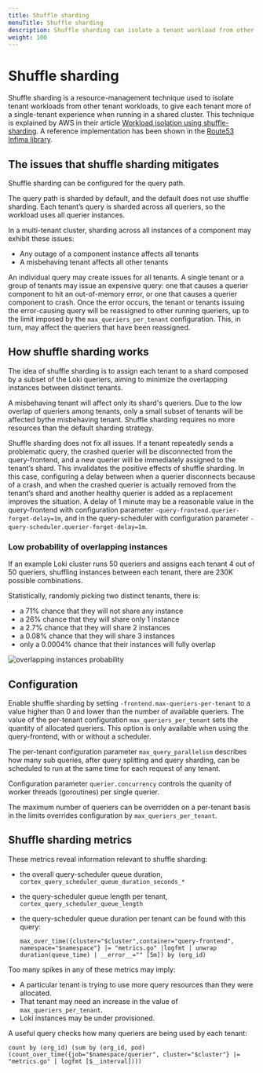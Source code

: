 ```yaml
---
title: Shuffle sharding
menuTitle: Shuffle sharding
description: Shuffle sharding can isolate a tenant workload from other tenant workloads, providing a better sharing of resources.
weight: 100
---
```


# Shuffle sharding

Shuffle sharding is a resource-management technique used to isolate tenant workloads from other tenant workloads, to give each tenant more of a single-tenant experience when running in a shared cluster.
This technique is explained by AWS in their article [Workload isolation using shuffle-sharding](https://aws.amazon.com/builders-library/workload-isolation-using-shuffle-sharding/).
A reference implementation has been shown in the [Route53 Infima library](https://github.com/awslabs/route53-infima/blob/master/src/main/java/com/amazonaws/services/route53/infima/SimpleSignatureShuffleSharder.java).

## The issues that shuffle sharding mitigates

Shuffle sharding can be configured for the query path.

The query path is sharded by default, and the default does not use shuffle sharding.
Each tenant’s query is sharded across all queriers, so the workload uses all querier instances.

In a multi-tenant cluster, sharding across all instances of a component may exhibit these issues:

- Any outage of a component instance affects all tenants
- A misbehaving tenant affects all other tenants

An individual query may create issues for all tenants.
A single tenant or a group of tenants may issue an expensive query:
one that causes a querier component to hit an out-of-memory error,
or one that causes a querier component to crash.
Once the error occurs,
the tenant or tenants issuing the error-causing query will be reassigned
to other running queriers,
up to the limit imposed by the `max_queriers_per_tenant` configuration.
This, in turn, may affect the queriers that have been reassigned.

## How shuffle sharding works

The idea of shuffle sharding is to assign each tenant to a shard composed by a subset of the Loki queriers, aiming to minimize the overlapping instances between distinct tenants.

A misbehaving tenant will affect only its shard's queriers. Due to the low overlap of queriers among tenants, only a small subset of tenants will be affected bythe misbehaving tenant.
Shuffle sharding requires no more resources than the default sharding strategy.

Shuffle sharding does not fix all issues.
If a tenant repeatedly sends a problematic query, the crashed querier
will be disconnected from the query-frontend, and a new querier
will be immediately assigned to the tenant’s shard.
This invalidates the positive effects of shuffle sharding.
In this case,
configuring a delay between when a querier disconnects because of a crash,
and when the crashed querier is actually removed from the tenant’s shard
and another healthy querier is added as a replacement improves the situation.
A delay of 1 minute may be a reasonable value in
the query-frontend with configuration parameter
`-query-frontend.querier-forget-delay=1m`, and in the query-scheduler with configuration parameter
`-query-scheduler.querier-forget-delay=1m`.

### Low probability of overlapping instances

If an example Loki cluster runs 50 queriers and assigns each tenant 4 out of 50 queriers, shuffling instances between each tenant, there are 230K possible combinations.

Statistically, randomly picking two distinct tenants, there is:

- a 71% chance that they will not share any instance
- a 26% chance that they will share only 1 instance
- a 2.7% chance that they will share 2 instances
- a 0.08% chance that they will share 3 instances
- only a 0.0004% chance that their instances will fully overlap

![overlapping instances probability](../shuffle-sharding-probability.png)

## Configuration

Enable shuffle sharding by setting `-frontend.max-queriers-per-tenant` to a value higher than 0 and lower than the number of available queriers.
The value of the per-tenant configuration
`max_queriers_per_tenant` sets the quantity of allocated queriers.
This option is only available when using the query-frontend, with or without a scheduler.

The per-tenant configuration parameter
`max_query_parallelism` describes how many sub queries, after query splitting and query sharding, can be scheduled to run at the same time for each request of any tenant.

Configuration parameter
`querier.concurrency` controls the quanity of worker threads (goroutines) per single querier.

The maximum number of queriers can be overridden on a per-tenant basis in the limits overrides configuration by `max_queriers_per_tenant`.

## Shuffle sharding metrics

These metrics reveal information relevant to shuffle sharding:

-  the overall query-scheduler queue duration,  `cortex_query_scheduler_queue_duration_seconds_*`

-  the query-scheduler queue length per tenant, `cortex_query_scheduler_queue_length`

-  the query-scheduler queue duration per tenant can be found with this query:
    ```
    max_over_time({cluster="$cluster",container="query-frontend", namespace="$namespace"} |= "metrics.go" |logfmt | unwrap duration(queue_time) | __error__="" [5m]) by (org_id)
    ```

Too many spikes in any of these metrics may imply:

-  A particular tenant is trying to use more query resources than they were allocated.
-  That tenant may need an increase in the value of `max_queriers_per_tenant`.
-  Loki instances may be under provisioned.

A useful query checks how many queriers are being used by each tenant:

```
count by (org_id) (sum by (org_id, pod) (count_over_time({job="$namespace/querier", cluster="$cluster"} |= "metrics.go" | logfmt [$__interval])))
```

